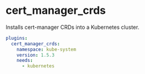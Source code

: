 # cert_manager_crds

Installs cert-manager CRDs into a Kubernetes cluster.

```yaml
plugins:
  cert_manager_crds:
    namespace: kube-system
    version: 1.5.3
    needs:
      - kubernetes
```